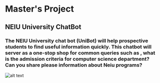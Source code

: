 # Master's Project

## NEIU University ChatBot

### The NEIU University chat bot (UniBot) will help prospective students to find useful information quickly. This chatbot will server as a one-stop shop for common queries such as , what is the admission criteria for computer science department? Can you share please information about Neiu programs?

![alt text](https://neiu-chat-bot.s3.amazonaws.com/Chat+Bot+Design.jpeg)

